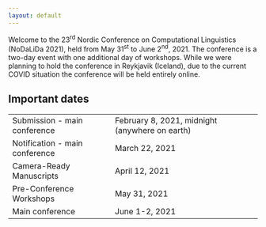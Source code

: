 ```yaml
---
layout: default
---
```


Welcome to the 23<sup>rd</sup> Nordic Conference on Computational Linguistics (NoDaLiDa 2021), held from May 31<sup>st</sup> to June 2<sup>nd</sup>, 2021. The conference is a two-day event with one additional day of workshops. <!--The conference takes place at <a href="http://www.ru.is">Reykjavik University</a> and is hosted by <a href="http://www.ru.is">Almannarómur</a>. We are closely monitoring the ongoing pandemic and will update the conference plans (e.g. moving to a virtual or hybrid format) as needed closer to the conference dates.-->
While we were planning to hold the conference in Reykjavik (Iceland), due to the current COVID situation the conference will be held entirely online.

<!-- Box 
<div class="box" markdown="1">
  <p><b>LATEST NEWS</b></p>
  <p><b>October 2</b> Next NoDaLiDa will be in 2021 in Reykjavík, Iceland</p>
  <p><b>October 1</b> Proceedings now in the <a href="https://aclweb.org/anthology/volumes/W19-61/">ACL anthology</a> </p>
</div>
-->

## Important dates <a id="dates"></a>

<div class="table-wrapper">
  <table>
    <tbody>
      <tr><td>Submission - main conference</td> <td>February 8, 2021, midnight (anywhere on earth)</td></tr>
      <tr><td>Notification - main conference</td> <td>March 22, 2021</td></tr>
      <tr><td>Camera-Ready Manuscripts</td> <td>April 12, 2021</td></tr>
      <tr><td>Pre-Conference Workshops</td> <td>May 31, 2021</td></tr>
      <tr><td>Main conference</td> <td>June 1-2, 2021</td></tr>
    </tbody>
  </table>
</div>
